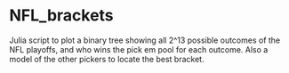 # NFL_brackets

Julia script to plot a binary tree showing all 2^13 possible outcomes of the NFL playoffs, and who wins the pick em pool for each outcome. Also a model of the other pickers to locate the best bracket.